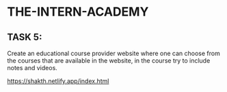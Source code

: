 # THE-INTERN-ACADEMY

## TASK 5:

Create an educational course provider website where one can choose from the courses that are
available in the website, in the course try to include notes and videos.



https://shakth.netlify.app/index.html
